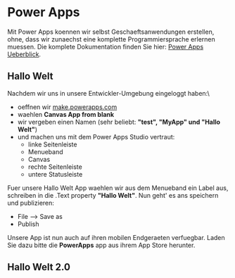 # Power Apps

Mit Power Apps koennen wir selbst Geschaeftsanwendungen erstellen, ohne, dass wir zunaechst eine komplette Programmiersprache erlernen muessen. Die komplete Dokumentation finden Sie hier: [Power Apps Ueberblick](https://docs.microsoft.com/de-de/powerapps/powerapps-overview). 

## Hallo Welt

Nachdem wir uns in unsere Entwickler-Umgebung eingeloggt haben:\

* oeffnen wir [make.powerapps.com](make.powerapps.com)
* waehlen **Canvas App from blank**
* wir vergeben einen Namen (sehr beliebt: **"test", "MyApp" und "Hallo Welt"**)
* und machen uns mit dem Power Apps Studio vertraut: 
  * linke Seitenleiste
  * Menueband
  * Canvas
  * rechte Seitenleiste
  * untere Statusleiste
  
Fuer unsere Hallo Welt App waehlen wir aus dem Menueband ein Label aus, schreiben in die .Text property **"Hallo Welt"**. Nun geht' es ans speichern und publizieren: 

* File --> Save as
* Publish

Unsere App ist nun auch auf ihren mobilen Endgeraeten verfuegbar. Laden Sie dazu bitte die **PowerApps** app aus ihrem App Store herunter. 

## Hallo Welt 2.0 
